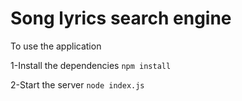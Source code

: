 # Song lyrics search engine

To use the application

1-Install the dependencies
`npm install`

2-Start the server
`node index.js`